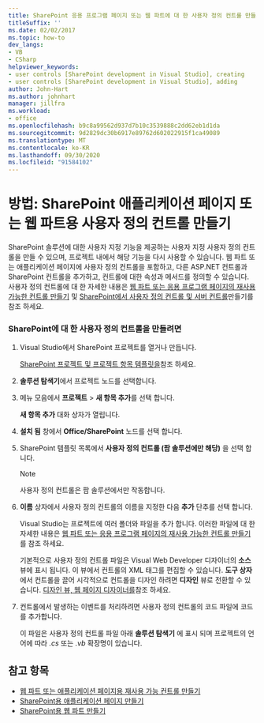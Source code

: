 ```yaml
---
title: SharePoint 응용 프로그램 페이지 또는 웹 파트에 대 한 사용자 정의 컨트롤 만들기
titleSuffix: ''
ms.date: 02/02/2017
ms.topic: how-to
dev_langs:
- VB
- CSharp
helpviewer_keywords:
- user controls [SharePoint development in Visual Studio], creating
- user controls [SharePoint development in Visual Studio], adding
author: John-Hart
ms.author: johnhart
manager: jillfra
ms.workload:
- office
ms.openlocfilehash: b9c8a99562d937d7b10c3539888c2dd62eb1d1da
ms.sourcegitcommit: 9d2829dc30b6917e89762d602022915f1ca49089
ms.translationtype: MT
ms.contentlocale: ko-KR
ms.lasthandoff: 09/30/2020
ms.locfileid: "91584102"
---
```

# <a name="how-to-create-a-user-control-for-a-sharepoint-application-page-or-web-part"></a>방법: SharePoint 애플리케이션 페이지 또는 웹 파트용 사용자 정의 컨트롤 만들기
  SharePoint 솔루션에 대한 사용자 지정 기능을 제공하는 사용자 지정 사용자 정의 컨트롤을 만들 수 있으며, 프로젝트 내에서 해당 기능을 다시 사용할 수 있습니다. 웹 파트 또는 애플리케이션 페이지에 사용자 정의 컨트롤을 포함하고, 다른 ASP.NET 컨트롤과 SharePoint 컨트롤을 추가하고, 컨트롤에 대한 속성과 메서드를 정의할 수 있습니다. 사용자 정의 컨트롤에 대 한 자세한 내용은 [웹 파트 또는 응용 프로그램 페이지의 재사용 가능한 컨트롤 만들기](../sharepoint/creating-reusable-controls-for-web-parts-or-application-pages.md) 및 [SharePoint에서 사용자 정의 컨트롤 및 서버 컨트롤](https://blogs.msdn.microsoft.com/kaevans/2011/04/28/user-controls-and-server-controls-in-sharepoint/)만들기를 참조 하세요.

### <a name="to-create-a-user-control-for-sharepoint"></a>SharePoint에 대 한 사용자 정의 컨트롤을 만들려면

1. Visual Studio에서 SharePoint 프로젝트를 열거나 만듭니다.

     [SharePoint 프로젝트 및 프로젝트 항목 템플릿을](../sharepoint/sharepoint-project-and-project-item-templates.md)참조 하세요.

2. **솔루션 탐색기**에서 프로젝트 노드를 선택합니다.

3. 메뉴 모음에서 **프로젝트**  >  **새 항목 추가**를 선택 합니다.

     **새 항목 추가** 대화 상자가 열립니다.

4. **설치 됨** 창에서 **Office/SharePoint** 노드를 선택 합니다.

5. SharePoint 템플릿 목록에서 **사용자 정의 컨트롤 (팜 솔루션에만 해당)** 을 선택 합니다.

    > [!NOTE]
    > 사용자 정의 컨트롤은 팜 솔루션에서만 작동합니다.

6. **이름** 상자에서 사용자 정의 컨트롤의 이름을 지정한 다음 **추가** 단추를 선택 합니다.

     Visual Studio는 프로젝트에 여러 폴더와 파일을 추가 합니다. 이러한 파일에 대 한 자세한 내용은 [웹 파트 또는 응용 프로그램 페이지의 재사용 가능한 컨트롤 만들기](../sharepoint/creating-reusable-controls-for-web-parts-or-application-pages.md)를 참조 하세요.

     기본적으로 사용자 정의 컨트롤 파일은 Visual Web Developer 디자이너의 **소스** 뷰에 표시 됩니다. 이 뷰에서 컨트롤의 XML 태그를 편집할 수 있습니다. **도구 상자**에서 컨트롤을 끌어 시각적으로 컨트롤을 디자인 하려면 **디자인** 뷰로 전환할 수 있습니다. [디자인 뷰, 웹 페이지 디자이너를](/previous-versions/aspnet/ms178149\(v\=vs.100\))참조 하세요.

7. 컨트롤에서 발생하는 이벤트를 처리하려면 사용자 정의 컨트롤의 코드 파일에 코드를 추가합니다.

     이 파일은 사용자 정의 컨트롤 파일 아래 **솔루션 탐색기** 에 표시 되며 프로젝트의 언어에 따라 *.cs* 또는 *.vb* 확장명이 있습니다.

## <a name="see-also"></a>참고 항목
- [웹 파트 또는 애플리케이션 페이지용 재사용 가능 컨트롤 만들기](../sharepoint/creating-reusable-controls-for-web-parts-or-application-pages.md)
- [SharePoint용 애플리케이션 페이지 만들기](../sharepoint/creating-application-pages-for-sharepoint.md)
- [SharePoint용 웹 파트 만들기](../sharepoint/creating-web-parts-for-sharepoint.md)
